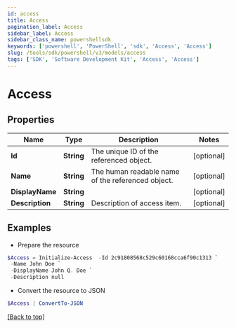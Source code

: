 ```yaml
---
id: access
title: Access
pagination_label: Access
sidebar_label: Access
sidebar_class_name: powershellsdk
keywords: ['powershell', 'PowerShell', 'sdk', 'Access', 'Access'] 
slug: /tools/sdk/powershell/v3/models/access
tags: ['SDK', 'Software Development Kit', 'Access', 'Access']
---
```



# Access

## Properties

Name | Type | Description | Notes
------------ | ------------- | ------------- | -------------
**Id** | **String** | The unique ID of the referenced object. | [optional] 
**Name** | **String** | The human readable name of the referenced object. | [optional] 
**DisplayName** | **String** |  | [optional] 
**Description** | **String** | Description of access item. | [optional] 

## Examples

- Prepare the resource
```powershell
$Access = Initialize-Access  -Id 2c91808568c529c60168cca6f90c1313 `
 -Name John Doe `
 -DisplayName John Q. Doe `
 -Description null
```

- Convert the resource to JSON
```powershell
$Access | ConvertTo-JSON
```


[[Back to top]](#) 

